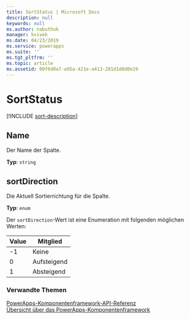 ```yaml
---
title: SortStatus | Microsoft Docs
description: null
keywords: null
ms.author: nabuthuk
manager: kvivek
ms.date: 04/23/2019
ms.service: powerapps
ms.suite: ''
ms.tgt_pltfrm: ''
ms.topic: article
ms.assetid: 09f6d0a7-a95a-421e-a413-281d1d0d0e19
---
```


# <a name="sortstatus"></a>SortStatus

[!INCLUDE [sort-description](includes/sortstatus-description.md)]

## <a name="name"></a>Name

Der Name der Spalte.

**Typ**: `string`

## <a name="sortdirection"></a>sortDirection

<!-- ColumnSortDirection  -->
Die Aktuell Sortierrichtung für die Spalte.

**Typ**: `enum`

Der `sortDirection`-Wert ist eine Enumeration mit folgenden möglichen Werten:

|Value|Mitglied|
|--|--|
|-1|Keine|
|0|Aufsteigend|
|1|Absteigend|


### <a name="related-topics"></a>Verwandte Themen

[PowerApps-Komponentenframework-API-Referenz](../reference/index.md)<br/>
[Übersicht über das PowerApps-Komponentenframework](../overview.md)